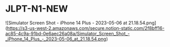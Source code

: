 # JLPT-N1-NEW

![Simulator Screen Shot - iPhone 14 Plus - 2023-05-06 at 21.18.54.png]
(https://s3-us-west-2.amazonaws.com/secure.notion-static.com/2f8bff16-ac85-4c9a-91bd-0e6aec26a08a/Simulator_Screen_Shot_-_iPhone_14_Plus_-_2023-05-06_at_21.18.54.png)
